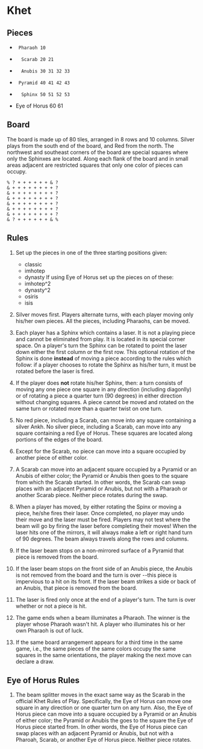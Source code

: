 # Khet

## Pieces

-      Pharaoh 10
-       Scarab 20 21
-       Anubis 30 31 32 33
-      Pyramid 40 41 42 43
-       Sphinx 50 51 52 53
- Eye of Horus 60 61

## Board

The board is made up of 80 tiles, arranged in 8 rows and 10 columns.
Silver plays from the south end of the board, and Red from the north.
The northwest and southeast corners of the board are special squares
where only the Sphinxes are located. Along each flank of the board and
in small areas adjacent are restricted squares that only one color of
pieces can occupy.

```
% ? + + + + + + & ?
& + + + + + + + + ?
& + + + + + + + + ?
& + + + + + + + + ?
& + + + + + + + + ?
& + + + + + + + + ?
& + + + + + + + + ?
& ? + + + + + + & %
```

## Rules

1. Set up the pieces in one of the three starting positions given:
   - classic
   - imhotep
   - dynasty
   If using Eye of Horus set up the pieces on of these:
   - imhotep^2
   - dynasty^2
   - osiris
   - isis

2. Silver moves first. Players alternate turns, with each player
   moving only his/her own pieces. All the pieces, including Pharaohs,
   can be moved.

3. Each player has a Sphinx which contains a laser. It is not a playing
   piece and cannot be eliminated from play. It is located in its
   special corner space. On a player's turn the Sphinx can be rotated
   to point the laser down either the first column or the first row.
   This optional rotation of the Sphinx is done __instead__ of moving
   a piece according to the rules which follow: if a player chooses to
   rotate the Sphinx as his/her turn, it must be rotated before the
   laser is fired.

4. If the player does __not__ rotate his/her Sphinx, then: a turn
   consists of moving any one piece one square in any direction
   (including diagonlly) or of rotating a piece a quarter turn (90
   degrees) in either direction without changing squares. A piece
   cannot be moved and rotated on the same turn or rotated more than
   a quarter twist on one turn.

5. No red piece, including a Scarab, can move into any square
   containing a silver Ankh. No silver piece, including a Scarab,
   can move into any square containing a red Eye of Horus. These
   squares are located along portions of the edges of the board.

6. Except for the Scarab, no piece can move into a square occupied by
   another piece of either color.

7. A Scarab can move into an adjacent square occupied by a Pyramid or
   an Anubis of either color; the Pyramid or Anubis then goes to the
   square from which the Scarab started. In other words, the Scarab
   can swap places with an adjacent Pyramid or Anubis, but not with a
   Pharaoh or another Scarab piece. Neither piece rotates during the
   swap.

8. When a player has moved, by either rotating the Spinx or moving a
   piece, he/she fires their laser. Once completed, no player may undo
   their move and the laser must be fired. Players may not test where
   the beam will go by firing the laser before completing their moves!
   When the laser hits one of the mirrors, it will always make a left
   or right hand turn of 90 degrees. The beam always travels along the
   rows and columns.

9. If the laser beam stops on a non-mirrored surface of a Pyramid that
   piece is removed from the board.

10. If the laser beam stops on the front side of an Anubis piece, the
    Anubis is not removed from the board and the turn is over --this
    piece is impervious to a hit on its front. If the laser beam strikes
    a side or back of an Anubis, that piece is removed from the board.

11. The laser is fired only once at the end of a player's turn. The
    turn is over whether or not a piece is hit.

12. The game ends when a beam illuminates a Pharaoh. The winner is the
    player whose Pharaoh wasn't hit. A player who illuminates his or
    her own Pharaoh is out of luck.

13. If the same board arrangement appears for a third time in the same
    game, i.e., the same pieces of the same colors occupy the same
    squares in the same orientations, the player making the next move
    can declare a draw.

## Eye of Horus Rules

1. The beam splitter moves in the exact same way as the Scarab in the
   official Khet Rules of Play. Specifically, the Eye of Horus can
   move one square in any direction or one quarter turn on any turn.
   Also, the Eye of Horus piece can move into a square occupied by a
   Pyramid or an Anubis of either color; the Pyramid or Anubis the goes
   to the square the Eye of Horus piece started from. In other words,
   the Eye of Horus piece can swap places with an adjacent Pyramid or
   Anubis, but not with a Pharoah, Scarab, or another Eye of Horus
   piece. Neither piece rotates.
